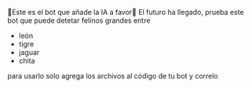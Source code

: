 🚀Este es el bot que añade la IA a favor🚀
El futuro ha llegado, prueba este bot que puede detetar felinos grandes entre
- león
- tigre
- jaguar
- chita

para usarlo solo agrega los archivos al código de tu bot y correlo
